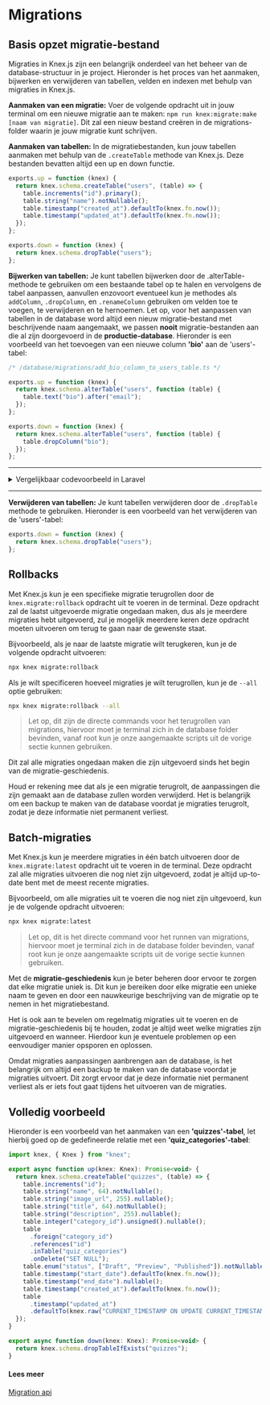 # Migrations

## Basis opzet migratie-bestand

Migraties in Knex.js zijn een belangrijk onderdeel van het beheer van de database-structuur in je project. Hieronder is het proces van het aanmaken, bijwerken en verwijderen van tabellen, velden en indexen met behulp van migraties in Knex.js.

**Aanmaken van een migratie:** Voer de volgende opdracht uit in jouw terminal om een nieuwe migratie aan te maken: `npm run knex:migrate:make [naam van migratie]`. Dit zal een nieuw bestand creëren in de migrations-folder waarin je jouw migratie kunt schrijven.

**Aanmaken van tabellen:** In de migratiebestanden, kun jouw tabellen aanmaken met behulp van de `.createTable` methode van Knex.js. Deze bestanden bevatten altijd een up en down functie.

```javascript
exports.up = function (knex) {
  return knex.schema.createTable("users", (table) => {
    table.increments("id").primary();
    table.string("name").notNullable();
    table.timestamp("created_at").defaultTo(knex.fn.now());
    table.timestamp("updated_at").defaultTo(knex.fn.now());
  });
};

exports.down = function (knex) {
  return knex.schema.dropTable("users");
};
```

**Bijwerken van tabellen:** Je kunt tabellen bijwerken door de .alterTable-methode te gebruiken om een bestaande tabel op te halen en vervolgens de tabel aanpassen, aanvullen enzovoort eventueel kun je methodes als `addColumn`, `.dropColumn`, en `.renameColumn` gebruiken om velden toe te voegen, te verwijderen en te hernoemen. Let op, voor het aanpassen van tabellen in de database word altijd een nieuw migratie-bestand met beschrijvende naam aangemaakt, we passen **nooit** migratie-bestanden aan die al zijn doorgevoerd in de **productie-database**. Hieronder is een voorbeeld van het toevoegen van een nieuwe column **'bio'** aan de 'users'-tabel:

```javascript
/* /database/migrations/add_bio_column_to_users_table.ts */

exports.up = function (knex) {
  return knex.schema.alterTable("users", function (table) {
    table.text("bio").after("email");
  });
};

exports.down = function (knex) {
  return knex.schema.alterTable("users", function (table) {
    table.dropColumn("bio");
  });
};
```

<hr />
<details>
  <summary>Vergelijkbaar codevoorbeeld in Laravel</summary>

```php
   public function up()
    {
        Schema::table('users', function (Blueprint $table) {
            $table->text('bio')->after('email');
        });
    }

    public function down()
    {
        Schema::table('users', function (Blueprint $table) {
            $table->dropColumn('bio');
        });
    }
```

</details>
<hr />

**Verwijderen van tabellen:** Je kunt tabellen verwijderen door de `.dropTable` methode te gebruiken. Hieronder is een voorbeeld van het verwijderen van de 'users'-tabel:

```javascript
exports.down = function (knex) {
  return knex.schema.dropTable("users");
};
```

## Rollbacks

Met Knex.js kun je een specifieke migratie terugrollen door de `knex.migrate:rollback` opdracht uit te voeren in de terminal. Deze opdracht zal de laatst uitgevoerde migratie ongedaan maken, dus als je meerdere migraties hebt uitgevoerd, zul je mogelijk meerdere keren deze opdracht moeten uitvoeren om terug te gaan naar de gewenste staat.

Bijvoorbeeld, als je naar de laatste migratie wilt terugkeren, kun je de volgende opdracht uitvoeren:

```bash
npx knex migrate:rollback
```

Als je wilt specificeren hoeveel migraties je wilt terugrollen, kun je de `--all` optie gebruiken:

```bash
npx knex migrate:rollback --all
```

> Let op, dit zijn de directe commands voor het terugrollen van migrations, hiervoor moet je terminal zich in de database folder bevinden, vanaf root kun je onze aangemaakte scripts uit de vorige sectie kunnen gebruiken.

Dit zal alle migraties ongedaan maken die zijn uitgevoerd sinds het begin van de migratie-geschiedenis.

Houd er rekening mee dat als je een migratie terugrolt, de aanpassingen die zijn gemaakt aan de database zullen worden verwijderd. Het is belangrijk om een backup te maken van de database voordat je migraties terugrolt, zodat je deze informatie niet permanent verliest.

## Batch-migraties

Met Knex.js kun je meerdere migraties in één batch uitvoeren door de `knex.migrate:latest` opdracht uit te voeren in de terminal. Deze opdracht zal alle migraties uitvoeren die nog niet zijn uitgevoerd, zodat je altijd up-to-date bent met de meest recente migraties.

Bijvoorbeeld, om alle migraties uit te voeren die nog niet zijn uitgevoerd, kun je de volgende opdracht uitvoeren:

```bash
npx knex migrate:latest
```

> Let op, dit is het directe command voor het runnen van migrations, hiervoor moet je terminal zich in de database folder bevinden, vanaf root kun je onze aangemaakte scripts uit de vorige sectie kunnen gebruiken.

Met de **migratie-geschiedenis** kun je beter beheren door ervoor te zorgen dat elke migratie uniek is. Dit kun je bereiken door elke migratie een unieke naam te geven en door een nauwkeurige beschrijving van de migratie op te nemen in het migratiebestand.

Het is ook aan te bevelen om regelmatig migraties uit te voeren en de migratie-geschiedenis bij te houden, zodat je altijd weet welke migraties zijn uitgevoerd en wanneer. Hierdoor kun je eventuele problemen op een eenvoudiger manier opsporen en oplossen.

Omdat migraties aanpassingen aanbrengen aan de database, is het belangrijk om altijd een backup te maken van de database voordat je migraties uitvoert. Dit zorgt ervoor dat je deze informatie niet permanent verliest als er iets fout gaat tijdens het uitvoeren van de migraties.

## Volledig voorbeeld

Hieronder is een voorbeeld van het aanmaken van een **'quizzes'-tabel**, let hierbij goed op de gedefineerde relatie met een **'quiz_categories'-tabel**:

```javascript
import knex, { Knex } from "knex";

export async function up(knex: Knex): Promise<void> {
  return knex.schema.createTable("quizzes", (table) => {
    table.increments("id");
    table.string("name", 64).notNullable();
    table.string("image_url", 255).nullable();
    table.string("title", 64).notNullable();
    table.string("description", 255).nullable();
    table.integer("category_id").unsigned().nullable();
    table
      .foreign("category_id")
      .references("id")
      .inTable("quiz_categories")
      .onDelete("SET NULL");
    table.enum("status", ["Draft", "Preview", "Published"]).notNullable();
    table.timestamp("start_date").defaultTo(knex.fn.now());
    table.timestamp("end_date").nullable();
    table.timestamp("created_at").defaultTo(knex.fn.now());
    table
      .timestamp("updated_at")
      .defaultTo(knex.raw("CURRENT_TIMESTAMP ON UPDATE CURRENT_TIMESTAMP"));
  });
}

export async function down(knex: Knex): Promise<void> {
  return knex.schema.dropTableIfExists("quizzes");
}
```

#### Lees meer

[Migration api](https://knexjs.org/guide/migrations.html#migration-api)
